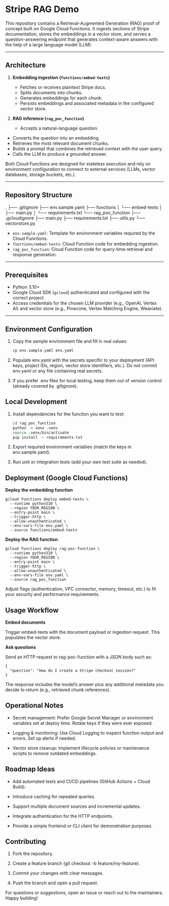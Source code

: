 # Stripe RAG Demo

This repository contains a Retrieval-Augmented Generation (RAG) proof of concept built on Google Cloud Functions. It ingests sections of Stripe documentation, stores the embeddings in a vector store, and serves a question-answering endpoint that generates context-aware answers with the help of a large language model (LLM).

---

## Architecture

1. **Embedding ingestion (`functions/embed-texts`)**
   - Fetches or receives plaintext Stripe docs.
   - Splits documents into chunks.
   - Generates embeddings for each chunk.
   - Persists embeddings and associated metadata in the configured vector store.

2. **RAG inference (`rag_poc_function`)**
   - Accepts a natural-language question.
  - Converts the question into an embedding.
  - Retrieves the most relevant document chunks.
  - Builds a prompt that combines the retrieved context with the user query.
  - Calls the LLM to produce a grounded answer.

Both Cloud Functions are designed for stateless execution and rely on environment configuration to connect to external services (LLMs, vector databases, storage buckets, etc.).

---

## Repository Structure

.
├── .gitignore
├── env.sample.yaml
├── functions
│   └── embed-texts
│       ├── main.py
│       └── requirements.txt
└── rag_poc_function
    ├── .gcloudignore
    ├── main.py
    ├── requirements.txt
    ├── utils.py
    └── vectorstore.py

- `env.sample.yaml`: Template for environment variables required by the Cloud Functions.
- `functions/embed-texts`: Cloud Function code for embedding ingestion.
- `rag_poc_function`: Cloud Function code for query-time retrieval and response generation.

---

## Prerequisites

- Python 3.10+
- Google Cloud SDK (`gcloud`) authenticated and configured with the correct project.
- Access credentials for the chosen LLM provider (e.g., OpenAI, Vertex AI) and vector store (e.g., Pinecone, Vertex Matching Engine, Weaviate).

---

## Environment Configuration

1. Copy the sample environment file and fill in real values:

   ```bash
   cp env.sample.yaml env.yaml

2. Populate env.yaml with the secrets specific to your deployment (API keys, project IDs, region, vector store identifiers, etc.). Do not commit env.yaml or any file containing real secrets.

3. If you prefer .env files for local testing, keep them out of version control (already covered by .gitignore).

## Local Development

1. Install dependencies for the function you want to test:

   ```bash
   cd rag_poc_function
   python -m venv .venv
   source .venv/bin/activate
   pip install -r requirements.txt

2. Export required environment variables (match the keys in env.sample.yaml).

3. Run unit or integration tests (add your own test suite as needed).

## Deployment (Google Cloud Functions)

**Deploy the embedding function**

    gcloud functions deploy embed-texts \
      --runtime python310 \
      --region YOUR_REGION \
      --entry-point main \
      --trigger-http \
      --allow-unauthenticated \
      --env-vars-file env.yaml \
      --source functions/embed-texts  

**Deploy the RAG function**
   
    gcloud functions deploy rag-poc-function \
      --runtime python310 \
      --region YOUR_REGION \
      --entry-point main \
      --trigger-http \
      --allow-unauthenticated \
      --env-vars-file env.yaml \
      --source rag_poc_function

Adjust flags (authentication, VPC connector, memory, timeout, etc.) to fit your security and performance requirements.

## Usage Workflow

**Embed documents**

Trigger embed-texts with the document payload or ingestion request. This populates the vector store.

**Ask questions**

Send an HTTP request to rag-poc-function with a JSON body such as:
    
    {
      "question": "How do I create a Stripe checkout session?"
    }

The response includes the model’s answer plus any additional metadata you decide to return (e.g., retrieved chunk references).

## Operational Notes

- Secret management: Prefer Google Secret Manager or environment variables set at deploy time. Rotate keys if they were ever exposed.

- Logging & monitoring: Use Cloud Logging to inspect function output and errors. Set up alerts if needed.

- Vector store cleanup: Implement lifecycle policies or maintenance scripts to remove outdated embeddings.

## Roadmap Ideas

- Add automated tests and CI/CD pipelines (GitHub Actions + Cloud Build).

- Introduce caching for repeated queries.

- Support multiple document sources and incremental updates.

- Integrate authentication for the HTTP endpoints.

- Provide a simple frontend or CLI client for demonstration purposes.

## Contributing

1. Fork the repository.

2. Create a feature branch (git checkout -b feature/my-feature).

3. Commit your changes with clear messages.

4. Push the branch and open a pull request.

For questions or suggestions, open an issue or reach out to the maintainers. Happy building!
   
